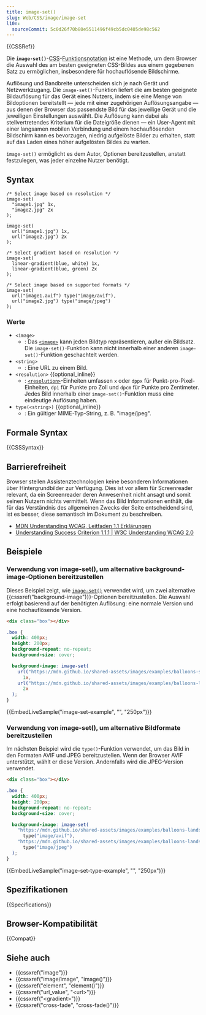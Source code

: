 ```yaml
---
title: image-set()
slug: Web/CSS/image/image-set
l10n:
  sourceCommit: 5c0d26f70b80e5511496f49cb5dc0405de98c562
---
```


{{CSSRef}}

Die **`image-set()`**-[CSS](/de/docs/Web/CSS)-[Funktionsnotation](/de/docs/Web/CSS/CSS_Functions) ist eine Methode, um dem Browser die Auswahl des am besten geeigneten CSS-Bildes aus einem gegebenen Satz zu ermöglichen, insbesondere für hochauflösende Bildschirme.

Auflösung und Bandbreite unterscheiden sich je nach Gerät und Netzwerkzugang. Die `image-set()`-Funktion liefert die am besten geeignete Bildauflösung für das Gerät eines Nutzers, indem sie eine Menge von Bildoptionen bereitstellt — jede mit einer zugehörigen Auflösungsangabe — aus denen der Browser das passendste Bild für das jeweilige Gerät und die jeweiligen Einstellungen auswählt. Die Auflösung kann dabei als stellvertretendes Kriterium für die Dateigröße dienen — ein User-Agent mit einer langsamen mobilen Verbindung und einem hochauflösenden Bildschirm kann es bevorzugen, niedrig aufgelöste Bilder zu erhalten, statt auf das Laden eines höher aufgelösten Bildes zu warten.

`image-set()` ermöglicht es dem Autor, Optionen bereitzustellen, anstatt festzulegen, was jeder einzelne Nutzer benötigt.

## Syntax

```css-nolint
/* Select image based on resolution */
image-set(
  "image1.jpg" 1x,
  "image2.jpg" 2x
);

image-set(
  url("image1.jpg") 1x,
  url("image2.jpg") 2x
);

/* Select gradient based on resolution */
image-set(
  linear-gradient(blue, white) 1x,
  linear-gradient(blue, green) 2x
);

/* Select image based on supported formats */
image-set(
  url("image1.avif") type("image/avif"),
  url("image2.jpg") type("image/jpeg")
);
```

### Werte

- `<image>`
  - : Das [`<image>`](/de/docs/Web/CSS/image) kann jeden Bildtyp repräsentieren, außer ein Bildsatz. Die `image-set()`-Funktion kann nicht innerhalb einer anderen `image-set()`-Funktion geschachtelt werden.
- `<string>`
  - : Eine URL zu einem Bild.
- `<resolution>` {{optional_inline}}
  - : [`<resolution>`](/de/docs/Web/CSS/resolution)-Einheiten umfassen `x` oder `dppx` für Punkt-pro-Pixel-Einheiten, `dpi` für Punkte pro Zoll und `dpcm` für Punkte pro Zentimeter. Jedes Bild innerhalb einer `image-set()`-Funktion muss eine eindeutige Auflösung haben.
- `type(<string>)` {{optional_inline}}
  - : Ein gültiger MIME-Typ-String, z. B. "image/jpeg".

## Formale Syntax

{{CSSSyntax}}

## Barrierefreiheit

Browser stellen Assistenztechnologien keine besonderen Informationen über Hintergrundbilder zur Verfügung. Dies ist vor allem für Screenreader relevant, da ein Screenreader deren Anwesenheit nicht ansagt und somit seinen Nutzern nichts vermittelt. Wenn das Bild Informationen enthält, die für das Verständnis des allgemeinen Zwecks der Seite entscheidend sind, ist es besser, diese semantisch im Dokument zu beschreiben.

- [MDN Understanding WCAG, Leitfaden 1.1 Erklärungen](/de/docs/Web/Accessibility/Understanding_WCAG/Perceivable#guideline_1.1_—_providing_text_alternatives_for_non-text_content)
- [Understanding Success Criterion 1.1.1 | W3C Understanding WCAG 2.0](https://www.w3.org/TR/UNDERSTANDING-WCAG20/text-equiv-all.html)

## Beispiele

### Verwendung von image-set(), um alternative background-image-Optionen bereitzustellen

Dieses Beispiel zeigt, wie [`image-set()`](https://drafts.csswg.org/css-images-4/#funcdef-image-set) verwendet wird, um zwei alternative {{cssxref("background-image")}}-Optionen bereitzustellen. Die Auswahl erfolgt basierend auf der benötigten Auflösung: eine normale Version und eine hochauflösende Version.

```html live-sample___image-set-example
<div class="box"></div>
```

```css live-sample___image-set-example
.box {
  width: 400px;
  height: 200px;
  background-repeat: no-repeat;
  background-size: cover;

  background-image: image-set(
    url("https://mdn.github.io/shared-assets/images/examples/balloons-small.jpg")
      1x,
    url("https://mdn.github.io/shared-assets/images/examples/balloons-landscape.jpg")
      2x
  );
}
```

{{EmbedLiveSample("image-set-example", "", "250px")}}

### Verwendung von image-set(), um alternative Bildformate bereitzustellen

Im nächsten Beispiel wird die `type()`-Funktion verwendet, um das Bild in den Formaten AVIF und JPEG bereitzustellen. Wenn der Browser AVIF unterstützt, wählt er diese Version. Andernfalls wird die JPEG-Version verwendet.

```html live-sample___image-set-type-example
<div class="box"></div>
```

```css live-sample___image-set-type-example
.box {
  width: 400px;
  height: 200px;
  background-repeat: no-repeat;
  background-size: cover;

  background-image: image-set(
    "https://mdn.github.io/shared-assets/images/examples/balloons-landscape.avif"
      type("image/avif"),
    "https://mdn.github.io/shared-assets/images/examples/balloons-landscape.jpg"
      type("image/jpeg")
  );
}
```

{{EmbedLiveSample("image-set-type-example", "", "250px")}}

## Spezifikationen

{{Specifications}}

## Browser-Kompatibilität

{{Compat}}

## Siehe auch

- {{cssxref("image")}}
- {{cssxref("image/image", "image()")}}
- {{cssxref("element", "element()")}}
- {{cssxref("url_value", "&lt;url&gt;")}}
- {{cssxref("&lt;gradient&gt;")}}
- {{cssxref("cross-fade", "cross-fade()")}}
